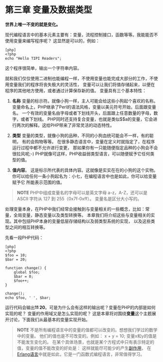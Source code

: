 # 第三章 变量及数据类型

**世界上唯一不变的就是变化。**

现代编程语言中的基本元素主要有：变量，流程控制接口，函数等等。我能能否不使用变量来编写程序呢？
这显然是可以的，例如：

	[php]
	<?php
	echo "Hello TIPI Readers";

这个程序很简单，输出一个字符串内容。

就和我们仅仅使用二进制也能编程一样，不使用变量也能完成大部分的工作，不使用变量我们的程序将丧失极大的灵活性，
变量可以让我们将值存储起来，以便在程序的其他地方使用，或者通过计算保存新的值。
变量具有三个基本特性：

1. **名称**
   变量的标示符。就像小狗一样，主人可能会给这些小狗起个喜欢的名称。
   变量命名上，PHP继承了Perl的语法风格，变量以美元符号开始，后面跟变量名。
   一个有效的变量名由字母或者下划线开头，后面跟上任意数量的字母，数字，或者下划线。
   PHP同时还支持复合变量，也就是类似$$a的变量，它会进行两次的解释。这给PHP带来了非常灵活的动态特性。

1. **类型**
   变量的类型，就像小狗的品种，不同的小狗血统可能会不一样，有的聪明，
   有的会购物等等。
   在很多静态语言中，变量在定义时就指定了，在程序运行过程中都不允许进行变更，
   那如果你有一只能随便指定品种的小狗会不会很拉风呢;-)
   PHP就像可这样，PHP收益弱类型语言，可以随便赋予它任何类型的值。

3. **值内容**。
   这是标示所代表的具体内容。这就像是实实在在的小狗的这个实物。
   你可以给任何一条小狗起名为：小七，在编程语言中也是如此，你可以给变量赋予它
   所能表示范围的值。

>**NOTE**
>PHP中组成变量名的字母可以是英文字母 a-z，A-Z，还可以是 ASCII 字符从 127 到 255（0x7f-0xff）。
>变量名是区分大小写的。

处理变量本身，在PHP中我们经常会接触到与变量相关的一些概念，比如：常量，全局变量，静态变量以及类型转换等。
本章我们将介绍这些与变量相关的实现。其中包括PHP本身的变量低层存储结构以及弱类型系统的实现，
以及这些类型之间的相互转换等。

先看一段PHP代码：

    [php]
    <?php
    $foo = 10;
    $bar = 20;

    function change() {
        global $foo;
        $bar = 0;
        $foo++;
    }

    change();
    echo $foo, ' ', $bar;

运行代码会输出**11 20**。可是为什么会有这样的输出呢？变量在PHP的内部是如何实现的呢？
变量的作用域又是怎么实现的呢？
这是本章将对围绕**变量**这个主题展开讨论，下面我们从最基本的变量实现开始。

>**NOTE**
>不是所有编程语言中的变量的值都可以改变的。想想我们学过的数学中的变量。
>他们的值也是不可改变的。例如： x + y = 10; 变量x和y的值是不能发生变化的。
>在某个具体场景，也就是某个方程式中只有表示特定的值，变量的值不能改变的好处是：
>这样就能尽可能少的产生[副作用](http://en.wikipedia.org/wiki/Side_effect_(computer_science))，
>在[Erlang语言](http://www.erlang.org/)中就是如此，它是一门函数式编程语言，非常值得学习。
